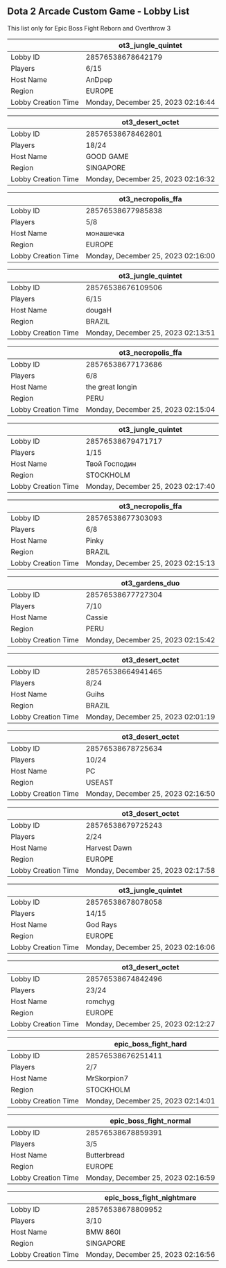 ## Dota 2 Arcade Custom Game - Lobby List

This list only for Epic Boss Fight Reborn and Overthrow 3

|  | ot3_jungle_quintet |
| ------ | ------ |
| Lobby ID | 28576538678642179 |
| Players | 6/15 |
| Host Name | AnDpep |
| Region | EUROPE |
| Lobby Creation Time | Monday, December 25, 2023 02:16:44 |


|  | ot3_desert_octet |
| ------ | ------ |
| Lobby ID | 28576538678462801 |
| Players | 18/24 |
| Host Name | GOOD GAME |
| Region | SINGAPORE |
| Lobby Creation Time | Monday, December 25, 2023 02:16:32 |


|  | ot3_necropolis_ffa |
| ------ | ------ |
| Lobby ID | 28576538677985838 |
| Players | 5/8 |
| Host Name | монашечка |
| Region | EUROPE |
| Lobby Creation Time | Monday, December 25, 2023 02:16:00 |


|  | ot3_jungle_quintet |
| ------ | ------ |
| Lobby ID | 28576538676109506 |
| Players | 6/15 |
| Host Name | dougaH |
| Region | BRAZIL |
| Lobby Creation Time | Monday, December 25, 2023 02:13:51 |


|  | ot3_necropolis_ffa |
| ------ | ------ |
| Lobby ID | 28576538677173686 |
| Players | 6/8 |
| Host Name | the great longin |
| Region | PERU |
| Lobby Creation Time | Monday, December 25, 2023 02:15:04 |


|  | ot3_jungle_quintet |
| ------ | ------ |
| Lobby ID | 28576538679471717 |
| Players | 1/15 |
| Host Name | Твой Господин |
| Region | STOCKHOLM |
| Lobby Creation Time | Monday, December 25, 2023 02:17:40 |


|  | ot3_necropolis_ffa |
| ------ | ------ |
| Lobby ID | 28576538677303093 |
| Players | 6/8 |
| Host Name | Pinky |
| Region | BRAZIL |
| Lobby Creation Time | Monday, December 25, 2023 02:15:13 |


|  | ot3_gardens_duo |
| ------ | ------ |
| Lobby ID | 28576538677727304 |
| Players | 7/10 |
| Host Name | Cassie |
| Region | PERU |
| Lobby Creation Time | Monday, December 25, 2023 02:15:42 |


|  | ot3_desert_octet |
| ------ | ------ |
| Lobby ID | 28576538664941465 |
| Players | 8/24 |
| Host Name | Guihs |
| Region | BRAZIL |
| Lobby Creation Time | Monday, December 25, 2023 02:01:19 |


|  | ot3_desert_octet |
| ------ | ------ |
| Lobby ID | 28576538678725634 |
| Players | 10/24 |
| Host Name | PC |
| Region | USEAST |
| Lobby Creation Time | Monday, December 25, 2023 02:16:50 |


|  | ot3_desert_octet |
| ------ | ------ |
| Lobby ID | 28576538679725243 |
| Players | 2/24 |
| Host Name | Harvest Dawn |
| Region | EUROPE |
| Lobby Creation Time | Monday, December 25, 2023 02:17:58 |


|  | ot3_jungle_quintet |
| ------ | ------ |
| Lobby ID | 28576538678078058 |
| Players | 14/15 |
| Host Name | God Rays |
| Region | EUROPE |
| Lobby Creation Time | Monday, December 25, 2023 02:16:06 |


|  | ot3_desert_octet |
| ------ | ------ |
| Lobby ID | 28576538674842496 |
| Players | 23/24 |
| Host Name | romchyg |
| Region | EUROPE |
| Lobby Creation Time | Monday, December 25, 2023 02:12:27 |


|  | epic_boss_fight_hard |
| ------ | ------ |
| Lobby ID | 28576538676251411 |
| Players | 2/7 |
| Host Name | MrSkorpion7 |
| Region | STOCKHOLM |
| Lobby Creation Time | Monday, December 25, 2023 02:14:01 |


|  | epic_boss_fight_normal |
| ------ | ------ |
| Lobby ID | 28576538678859391 |
| Players | 3/5 |
| Host Name | Butterbread |
| Region | EUROPE |
| Lobby Creation Time | Monday, December 25, 2023 02:16:59 |


|  | epic_boss_fight_nightmare |
| ------ | ------ |
| Lobby ID | 28576538678809952 |
| Players | 3/10 |
| Host Name | BMW 860I |
| Region | SINGAPORE |
| Lobby Creation Time | Monday, December 25, 2023 02:16:56 |


